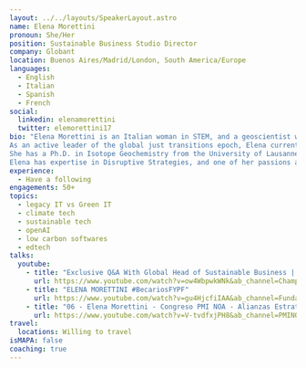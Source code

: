 ```yaml
---
layout: ../../layouts/SpeakerLayout.astro
name: Elena Morettini
pronoun: She/Her
position: Sustainable Business Studio Director
company: Globant 
location: Buenos Aires/Madrid/London, South America/Europe
languages:
  - English
  - Italian
  - Spanish
  - French
social:
  linkedin: elenamorettini
  twitter: elemorettini17
bio: "Elena Morettini is an Italian woman in STEM, and a geoscientist with a long track record in R&D within the energy and energy transitions industry. 
As an active leader of the global just transitions epoch, Elena currently occupies the position of Global Head of Sustainable Business at Globant. 
She has a Ph.D. in Isotope Geochemistry from the University of Lausanne. She has been Vice Chair for the Energy Environment partnership programs for the European Union, where she has contributed to the shaping of the European scientific area, especially in the low-carbon economy perspective. 
Elena has expertise in Disruptive Strategies, and one of her passions also materialized through specialization programs at Harvard University."
experience:
  - Have a following
engagements: 50+
topics:
  - legacy IT vs Green IT
  - climate tech
  - sustainable tech
  - openAI
  - low carbon softwares
  - edtech
talks:
  youtube:
    - title: "Exclusive Q&A With Global Head of Sustainable Business | Elena Morettini on ESG & Renewable Energy"
      url: https://www.youtube.com/watch?v=ow4WbpwkWNk&ab_channel=ChampionsSpeakers
    - title: "ELENA MORETTINI #BecariosFYPF"
      url: https://www.youtube.com/watch?v=gu4HjcfiIAA&ab_channel=Fundaci%C3%B3nYPF
    - title: "06 - Elena Morettini - Congreso PMI NOA - Alianzas Estratégicas"
      url: https://www.youtube.com/watch?v=V-tvdfxjPH8&ab_channel=PMINOA 
travel:
  locations: Willing to travel
isMAPA: false
coaching: true
---
```

